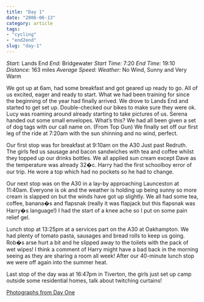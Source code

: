 ```yaml
---
title: "Day 1"
date: "2006-06-13"
category: article
tags:
- "cycling"
- "end2end"
slug: "day-1"
---
```


_Start:_ Lands End _End:_ Bridgewater _Start Time:_ 7:20 _End Time:_ 19:10 _Distance:_ 163 miles _Average Speed:_ _Weather:_ No Wind, Sunny and Very Warm

 <!-- [![Photo sharing][image-1]][1] -->
We got up at 6am, had some breakfast and got geared up ready to go. All of us excited, eager and ready to start. What we had been training for since the beginning of the year had finally arrived. We drove to Lands End and started to get set up. Double-checked our bikes to make sure they were ok. Lucy was roaming around already starting to take pictures of us. Serena handed out some small envelopes. What’s this? We had all been given a set of dog tags with our call name on. (From Top Gun) We finally set off our first leg of the ride at 7:20am with the sun shinning and no wind, perfect.

 <!-- [![Photo sharing][image-2]][2] -->
Our first stop was for breakfast at 9:10am on the A30 Just past Redruth. The girls fed us sausage and bacon sandwiches with tea and coffee whilst they topped up our drinks bottles. We all applied sun cream except Dave as the temperature was already 32�c. Harry had the first schoolboy error of our trip. He wore a top which had no pockets so he had to change.

 <!-- [![Photo sharing][image-3]][3] -->
Our next stop was on the A30 in a lay-by approaching Launceston at 11:40am. Everyone is ok and the weather is holding up being sunny so more cream is slapped on but the winds have got up slightly. We all had some tea, coffee, banana�s and flapsnak (really it was flapjack but this flapsnak was Harry�s language!) I had the start of a knee ache so I put on some pain relief gel.

 <!-- [![Photo sharing][image-4]][4] -->
Lunch stop at 13:25pm at a services part on the A30 at Oakhampton. We had plenty of tomato pasta, sausages and bread rolls to keep us going. Rob�s arse hurt a bit and he slipped away to the toilets with the pack of wet wipes! I think a comment of Harry might have a bad back in the morning seeing as they are sharing a room all week! After our 40-minute lunch stop we were off again into the summer heat.

 <!-- [![Photo sharing][image-5]][5] -->
Last stop of the day was at 16:47pm in Tiverton, the girls just set up camp outside some residential homes, talk about twitching curtains!

[Photographs from Day One][6]

[1]:	https://flickr.com/photos/70011121@N00/165620647 "IMG_2222.JPG"
[2]:	https://flickr.com/photos/70011121@N00/165645621 "IMG_2261.JPG"
[3]:	https://flickr.com/photos/70011121@N00/165667703 "IMG_2291.JPG"
[4]:	https://flickr.com/photos/70011121@N00/165674050 "IMG_2307.JPG"
[5]:	https://flickr.com/photos/70011121@N00/165695370 "IMG_2332.JPG"
[6]:	https://www.flickr.com/photos/funkylarma/tags/050606/

[image-1]:	/images/165620647_ece43adfe5_m.jpg
[image-2]:	/images/165645621_1baa88b513_m.jpg
[image-3]:	/images/165667703_51f0156c25_m.jpg
[image-4]:	/images/165674050_c127d7a67c_m.jpg
[image-5]:	/images/165695370_3cf8a3c013_m.jpg
